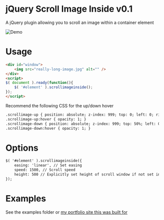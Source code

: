 # jQuery Scroll Image Inside v0.1
A jQuery plugin allowing you to scroll an image within a container element

![Demo](https://github.com/ashwebstudio/jquery-scrollimageinside/blob/main/assets/demo.gif)

# Usage
```html
<div id="window">
    <img src="really-long-image.jpg" alt="" />
</div>
<script>
$( document ).ready(function(){
	$( '#element' ).scrollimageinside();
});
</script>
```

Recommend the following CSS for the up/down hover
```html
.scrollimage-up { position: absolute; z-index: 999; top: 0; left: 0; right: 0; bottom: 50%; transition: all .2s; background: linear-gradient(0deg, rgba(25,30,34,0) 0%, rgba(25,30,34,0.4) 100%); opacity: 0; }
.scrollimage-up:hover { opacity: 1; }
.scrollimage-down { position: absolute; z-index: 999; top: 50%; left: 0; right: 0; bottom: 0; transition: all .2s; background: linear-gradient(0deg, rgba(25,30,34,.4) 0%, rgba(25,30,34,0) 100%); opacity: 0; }
.scrollimage-down:hover { opacity: 1; }
```

# Options
```html
$( '#element' ).scrollimageinside({
    easing: 'linear', // Set easing
    speed: 1500, // Scroll speed
    height: 500 // Explicitly set height of scroll window if not set in your own CSS
});
```

# Examples
See the examples folder or [my portfolio site this was built for](https://www.ashwebstudio.com/portfolio/sunshine-photo-cart/)
